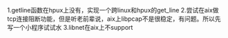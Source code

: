 1.getline函数在hpux上没有，实现一个跨linux和hpux的get_line
2.尝试在aix做tcp连接阻断功能，但是听老前辈说，aix上libpcap不是很稳定，有问题。所以先写一个小程序试试水
3.libnet在aix上不support
